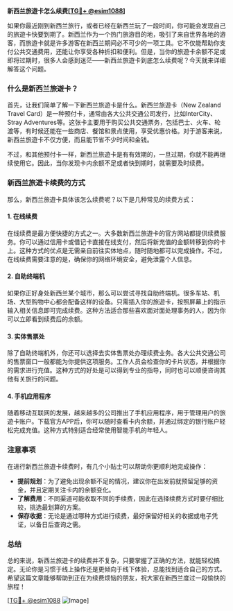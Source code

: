 **新西兰旅遊卡怎么续费[[TG💪+ @esim1088](https://t.me/s/esim1088)]**

如果你最近刚到新西兰旅行，或者已经在新西兰玩了一段时间，你可能会发现自己的旅遊卡快要到期了。新西兰作为一个热门旅游目的地，吸引了来自世界各地的游客，而旅遊卡就是许多游客在新西兰期间必不可少的一项工具。它不仅能帮助你支付公共交通费用，还能让你享受各种折扣和便利。但是，当你的旅遊卡余额不足或即将过期时，很多人会感到迷茫——新西兰旅遊卡到底怎么续费呢？今天就来详细解答这个问题。

### 什么是新西兰旅遊卡？

首先，让我们简单了解一下新西兰旅遊卡是什么。新西兰旅遊卡（New Zealand Travel Card）是一种预付卡，通常由各大公共交通公司发行，比如InterCity、Stray Adventures等。这张卡主要用于购买公共交通票务，包括巴士、火车、轮渡等，有时候还能在一些商店、餐馆和景点使用，享受优惠价格。对于游客来说，新西兰旅遊卡不仅方便，而且能节省不少时间和金钱。

不过，和其他预付卡一样，新西兰旅遊卡是有有效期的，一旦过期，你就不能再继续使用它。因此，当你发现卡内余额不足或者快到期时，就需要及时续费。

### 新西兰旅遊卡续费的方式

那么，新西兰旅遊卡具体该怎么续费呢？以下是几种常见的续费方式：

#### 1. 在线续费
在线续费是最方便快捷的方式之一。大多数新西兰旅遊卡的官方网站都提供续费服务。你可以通过信用卡或借记卡直接在线支付，然后将新充值的金额转移到你的卡上。这种方式的优点是无需亲自前往实体地点，随时随地都可以完成操作。不过，在线续费需要注意的是，确保你的网络环境安全，避免泄露个人信息。

#### 2. 自助终端机
如果你正好身处新西兰某个城市，那么可以尝试寻找自助终端机。很多车站、机场、大型购物中心都会配备这样的设备。只需插入你的旅遊卡，按照屏幕上的指示输入相关信息即可完成续费。这种方法适合那些喜欢面对面处理事务的人，因为你可以立即看到续费后的余额。

#### 3. 实体售票处
除了自助终端机外，你还可以选择去实体售票处办理续费业务。各大公共交通公司的售票窗口一般都能为你提供这项服务。工作人员会检查你的卡片状态，并根据你的需求进行充值。这种方式的好处是可以得到专业的指导，同时也可以顺便咨询其他有关旅行的问题。

#### 4. 手机应用程序
随着移动互联网的发展，越来越多的公司推出了手机应用程序，用于管理用户的旅遊卡账户。下载官方APP后，你可以随时查看卡内余额，并通过绑定的银行账户轻松完成充值。这种方式特别适合经常使用智能手机的年轻人。

### 注意事项

在进行新西兰旅遊卡续费时，有几个小贴士可以帮助你更顺利地完成操作：

- **提前规划**：为了避免出现余额不足的情况，建议你在出发前就预留足够的资金，并且定期关注卡内的余额变化。
- **了解费用**：不同渠道可能收取不同的手续费，因此在选择续费方式时要仔细比较，挑选最划算的方案。
- **保存收据**：无论是通过哪种方式进行续费，最好保留好相关的收据或电子凭证，以备日后查询之需。

### 总结

总的来说，新西兰旅遊卡的续费并不复杂，只要掌握了正确的方法，就能轻松搞定。无论你是习惯于线上操作还是更倾向于线下体验，总能找到适合自己的方式。希望这篇文章能够帮助到正在为续费烦恼的朋友，祝大家在新西兰度过一段愉快的旅程！

[[TG💪+ @esim1088](https://t.me/s/esim1088) ![Image](https://i.postimg.cc/4NQfJmqS/Snipaste-2025-05-13-00-14-12.png)]